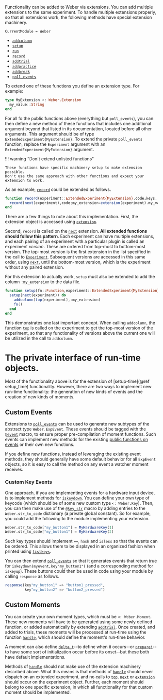 Functionality can be added to Weber via extensions. You can add multiple extensions to the same experiment. To handle multiple extensions properly, so that all extensions work, the following methods have special extension machinery.

```@meta
CurrentModule = Weber
```

* [`addcolumn`](@ref)
* [`setup`](@ref)
* [`run`](@ref)
* [`record`](@ref)
* [`addtrial`](@ref)
* [`addpractice`](@ref)
* [`addbreak`](@ref)
* [`poll_events`](@ref)

To extend one of these functions you define an extension type. For example:

```julia
type MyExtension <: Weber.Extension
  my_value::String
end
```

For all fo the public functions above (everything but `poll_events`), you can
then define a new method of these functions that includes one additional
argument beyond that listed in its documentation, located before all other
arguments. This argument should be of type `ExtendedExperiment{MyExtension}`. To
extend the private `poll_events` function, replace the `Experiment` argument
with an `ExtendedExperiment{MyExtension}` argument.

!!! warning "Don't extend unlisted functions"

    These functions have specific machinery setup to make extension possible.
    Don't use the same approach with other functions and expect your extension to work.

As an example, [`record`](@ref) could be extended as follows.

```julia
function record(experiment::ExtendedExperiment{MyExtension},code;keys...)
  record(next(experiment),code;my_extension=extension(experiment).my_value,keys...)
end
```

There are a few things to note about this implementation. First, 
the extension object is accessed using [`extension`](@ref).

Second, `record` is called on the [`next`](@ref) extension.  **All extended
functions should follow this pattern**. Each experiment can have multiple
extensions, and each pairing of an experiment with a particular plugin is called
an experiment *version*. These are ordered from top-most to bottom-most
version. The top-most version is the first extension in the list specified in
the call to [`Experiment`](@ref). Subsequent versions are accessed in this same
order, using [`next`](@ref), until the bottom-most version, which is the
experiment without any paired extension. 

For this extension to actually work, `setup` must also be extended to add the
column `:my_extension` to the data file.

```julia
function setup(fn::Function,experiment::ExtendedExperiment{MyExtension})
  setup(next(experiment)) do
    addcolumn(top(experiment),:my_extension)
    fn()
  end
end
```

This demonstrates one last important concept. When calling `addcolumn`, the
function [`top`](@ref) is called on the experiment to get the top-most version of the
experiment, so that any functionality of versions above the current one will be
utilized in the call to `addcolumn`.

# The private interface of run-time objects.

Most of the functionality above is for the extension of [setup-time](@ref
setup_time) functionality. However, there are two ways to implement new run-time
functionality: the generation of new kinds of events and the creation of new
kinds of moments.

## Custom Events

Extensions to [`poll_events`](@ref) can be used to generate new subtypes of the
abstract type `Weber.ExpEvent`. These events should be tagged with the [`@event`](@ref)
macro, to ensure proper pre-compilation of moment functions. Such events can
implement new methods for the existing [public functions on events](event.md) or
their own new functions.

If you define new functions, instead of leveraging the existing event methods,
they should generally have some default behavior for all `ExpEvent` objects, so
it is easy to call the method on any event a watcher moment receives.

### Custom Key Events

One approach, if you are implementing events for a hardware input device, is to
implement methods for [`iskeydown`](@ref). You can define your own type
of keycode (which should be of some new custom type `<: Weber.Key`). Then, you can
then make use of the [`@key_str`](@ref) macro by adding entries to the
`Weber.str_to_code` dictionary (a private global constant). So for example, you
could add the following to the module implementing your extension.

```julia
Weber.str_to_code["my_button1"] = MyHardwareKey(1)
Weber.str_to_code["my_button1"] = MyHardwareKey(2)
```

Such key types should implement `==`, `hash` and `isless` so that the events can
be ordered. This allows them to be displayed in an organized fashion when
printed using [`listkeys`](@ref).

You can then extend [`poll_events`](@ref) so that it generates events that
return true for `iskeydown(myevent,key"my_button1")` (and a corresponding method
for `iskeyup`). These buttons could then be used in code using your module by
calling `response` as follows.

```julia
response(key"my_button1" => "button1_pressed",
         key"my_button2" => "button2_pressed")
```

## Custom Moments

You can create your own moment types, which must be `<: Weber.Moment`. These new
moments will have to be generated using some newly defined function, or added
automatically by extending [`addtrial`](@ref). Once created, and added to trials, these
moments will be processed at run-time using the function [`handle`](@ref), which
should define the moment's run-time behavior.

A moment can also define [`delta_t`](@ref)--to define when it occurs--or
[`prepare!`](@ref)--to have some sort of initialization occur before its
onset--but these both have default implementations.

Methods of [`handle`](@ref) should not make use of the extension machinery
described above. What this means is that methods of [`handle`](@ref) should
never dispatch on an extended experiment, and no calls to [`top`](@ref),
[`next`](@ref) or [`extension`](@ref) should occur on the experiment
object. Further, each moment should belong to one specific extension, in which
all functionality for that custom moment should be implemented.

